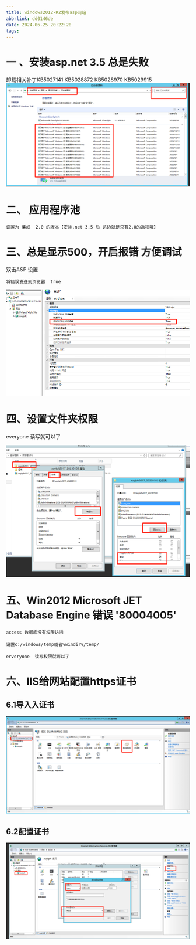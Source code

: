 ```yaml
---
title: windows2012-R2发布asp网站
abbrlink: dd0146de
date: 2024-06-25 20:22:20
tags:
---
```


# 一 、安装asp.net 3.5 总是失败

卸载相关补丁KB5027141  KB5028872  KB5028970  KB5029915
![lena](../pic/win2012-net.png)


# 二、 应用程序池

    设置为 集成  2.0 的版本【安装.net 3.5 后 这边就是只有2.0的选项哦】

# 三、总是显示500，开启报错 方便调试

双击ASP 设置

    将错误发送到浏览器  true
    
![lena](../pic/iis-2.png)  
    
# 四、设置文件夹权限

 everyone  读写就可以了
 
 ![lena](../pic/win2012-1.png)     
 
 
# 五、Win2012  Microsoft JET Database Engine 错误 '80004005' 

    access 数据库没有权限访问
    
    设置c:/windows/temp或者%windir%/temp/
    
    erveryone  读写权限就可以了


# 六、IIS给网站配置https证书
## 6.1导入入证书
![lena](../pic/iis-3.png)

## 6.2配置证书
![lena](../pic/iis-1.png)
